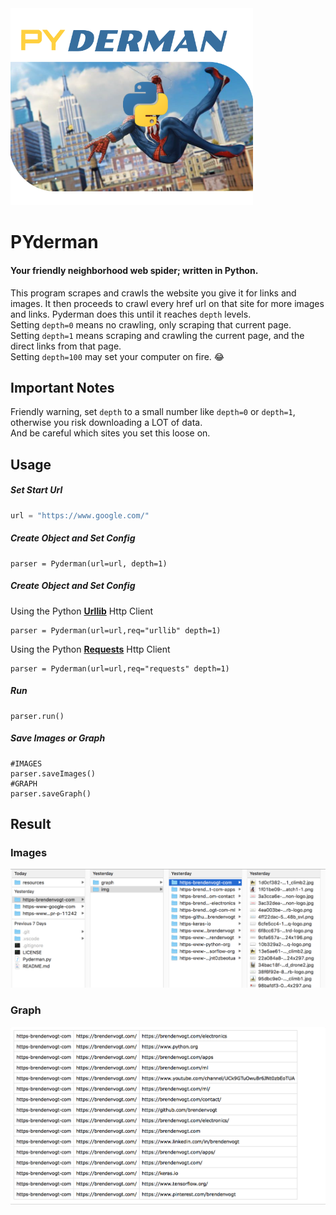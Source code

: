 <img src="https://github.com/brendenvogt/PYderman/blob/master/resources/pyderman.png?raw=true" width="388"/>


# PYderman
#### Your friendly neighborhood web spider; written in **Python**.
This program scrapes and crawls the website you give it for links and images. It then proceeds to crawl every href url on that site for more images and links. Pyderman does this until it reaches `depth` levels. <br/>
Setting `depth=0` means no crawling, only scraping that current page.<br/>
Setting `depth=1` means scraping and crawling the current page, and the direct links from that page.<br/>
Setting `depth=100` may set your computer on fire. 😂
## Important Notes
Friendly warning, set `depth` to a small number like `depth=0` or `depth=1`, otherwise you risk downloading a LOT of data.<br/>
And be careful which sites you set this loose on.

## Usage 

##### Set Start Url
```python
url = "https://www.google.com/"
```
##### Create Object and Set Config
```
parser = Pyderman(url=url, depth=1)
```

##### Create Object and Set Config
Using the Python [**Urllib**](https://docs.python.org/3/library/urllib.html) Http Client
```
parser = Pyderman(url=url,req="urllib" depth=1)
```
Using the Python [**Requests**](http://docs.python-requests.org/en/master) Http Client
```
parser = Pyderman(url=url,req="requests" depth=1)
```

##### Run
```
parser.run()
```

##### Save Images or Graph
```
#IMAGES
parser.saveImages()	
#GRAPH
parser.saveGraph()
```

## Result 

### Images
<img src="https://github.com/brendenvogt/PYderman/blob/master/resources/imgsScreenshot.png?raw=true"/>

### Graph
<img src="https://github.com/brendenvogt/PYderman/blob/master/resources/graphScreenshot.png?raw=true"/>
